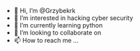 - 👋 Hi, I’m @Grzybekrk
- 👀 I’m interested in hacking cyber security
- 🌱 I’m currently learning python
- 💞️ I’m looking to collaborate on 
- 📫 How to reach me ...

<!---
Grzybekrk/Grzybekrk is a ✨ special ✨ repository because its `README.md` (this file) appears on your GitHub profile.
You can click the Preview link to take a look at your changes.
--->
